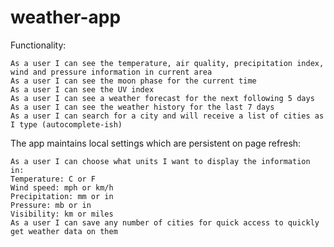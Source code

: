 # weather-app

Functionality:

	As a user I can see the temperature, air quality, precipitation index, wind and pressure information in current area
	As a user I can see the moon phase for the current time
	As a user I can see the UV index
	As a user I can see a weather forecast for the next following 5 days 
	As a user I can see the weather history for the last 7 days
	As a user I can search for a city and will receive a list of cities as I type (autocomplete-ish)

The app maintains local settings which are persistent on page refresh:

	As a user I can choose what units I want to display the information in:
	Temperature: C or F
	Wind speed: mph or km/h
	Precipitation: mm or in
	Pressure: mb or in
	Visibility: km or miles
	As a user I can save any number of cities for quick access to quickly get weather data on them
